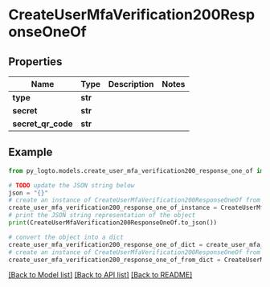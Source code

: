 # CreateUserMfaVerification200ResponseOneOf


## Properties

Name | Type | Description | Notes
------------ | ------------- | ------------- | -------------
**type** | **str** |  | 
**secret** | **str** |  | 
**secret_qr_code** | **str** |  | 

## Example

```python
from py_logto.models.create_user_mfa_verification200_response_one_of import CreateUserMfaVerification200ResponseOneOf

# TODO update the JSON string below
json = "{}"
# create an instance of CreateUserMfaVerification200ResponseOneOf from a JSON string
create_user_mfa_verification200_response_one_of_instance = CreateUserMfaVerification200ResponseOneOf.from_json(json)
# print the JSON string representation of the object
print(CreateUserMfaVerification200ResponseOneOf.to_json())

# convert the object into a dict
create_user_mfa_verification200_response_one_of_dict = create_user_mfa_verification200_response_one_of_instance.to_dict()
# create an instance of CreateUserMfaVerification200ResponseOneOf from a dict
create_user_mfa_verification200_response_one_of_from_dict = CreateUserMfaVerification200ResponseOneOf.from_dict(create_user_mfa_verification200_response_one_of_dict)
```
[[Back to Model list]](../README.md#documentation-for-models) [[Back to API list]](../README.md#documentation-for-api-endpoints) [[Back to README]](../README.md)


